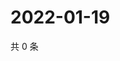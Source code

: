 # 2022-01-19

共 0 条

<!-- BEGIN WEIBO -->
<!-- 最后更新时间 Wed Jan 19 2022 02:18:39 GMT+0800 (China Standard Time) -->

<!-- END WEIBO -->
